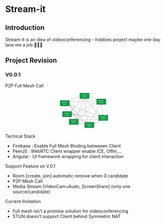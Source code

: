 # Stream-it
## Introduction
Stream-it is an idea of videoconferencing - hobbies project maybe one day lane me a job 💁🏻‍♂️
## Project Revision
### V0.0.1
P2P Full Mesh Call
<p align="center">
<img src="./docs/imgs/topology/202011-webrtc-mesh-architecture.png" style="width:35%">
</p>

Techical Stack
- Firebase : Enable Full Mesh Binding betweeen Client
- PeerJS   : WebRTC Client wrapper enable ICE, Offer,...
- Angular  : UI framework wrapping for client interaction

Support Feature on V.0.1
- Room [create, join] automatic remove when 0 candidate 
- P2P Mesh Call
- Media Stream [VideoCam+Audo, ScreenShare] (only one source/candidate)

Current limitation
- Full mesh isn't a promise solution for videoconferencing
- STUN doesn't support Client behind Symmetric NAT
